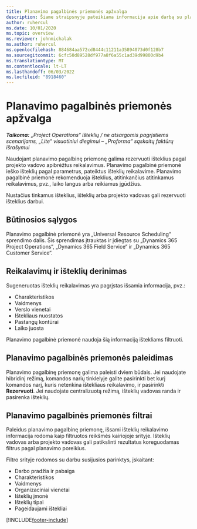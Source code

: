 ```yaml
---
title: Planavimo pagalbinės priemonės apžvalga
description: Šiame straipsnyje pateikiama informacija apie darbą su planavimo asistentu, kad būtų galima rezervuoti išteklius.
author: ruhercul
ms.date: 10/01/2020
ms.topic: overview
ms.reviewer: johnmichalak
ms.author: ruhercul
ms.openlocfilehash: 884684aa572cd8444c11211a35894073d0f128b7
ms.sourcegitcommit: 6cfc50d89528df977a8f6a55c1ad39d99800d9b4
ms.translationtype: MT
ms.contentlocale: lt-LT
ms.lasthandoff: 06/03/2022
ms.locfileid: "8918460"
---
```

# <a name="schedule-assistant-overview"></a>Planavimo pagalbinės priemonės apžvalga

_**Taikoma:** „Project Operations“ išteklių / ne atsargomis pagrįstiems scenarijams, „Lite“ visuotiniui diegimui – „Proforma“ sąskaitų faktūrų išrašymui_

Naudojant planavimo pagalbinę priemonę galima rezervuoti išteklius pagal projekto vadovo apibrėžtus reikalavimus. Planavimo pagalbinė priemonė ieško išteklių pagal parametrus, pateiktus išteklių reikalavime. Planavimo pagalbinė priemonė rekomenduoja išteklius, atitinkančius atitinkamus reikalavimus, pvz., laiko langus arba reikiamus įgūdžius.

Nustačius tinkamus išteklius, išteklių arba projekto vadovas gali rezervuoti išteklius darbui.

## <a name="prerequisites"></a>Būtinosios sąlygos

Planavimo pagalbinė priemonė yra „Universal Resource Scheduling“ sprendimo dalis. Šis sprendimas įtrauktas ir įdiegtas su „Dynamics 365 Project Operations“, „Dynamics 365 Field Service“ ir „Dynamics 365 Customer Service“.

## <a name="matching-requirements-and-resources"></a>Reikalavimų ir išteklių derinimas

Sugeneruotas išteklių reikalavimas yra pagrįstas išsamia informacija, pvz.:

-   Charakteristikos
-   Vaidmenys
-   Verslo vienetai
-   Ištekliaus nuostatos
-   Pastangų kontūrai
-   Laiko juosta

Planavimo pagalbinė priemonė naudoja šią informaciją ištekliams filtruoti.

## <a name="launch-the-schedule-assistant"></a>Planavimo pagalbinės priemonės paleidimas

Planavimo pagalbinę priemonę galima paleisti dviem būdais. Jei naudojate hibridinį režimą, komandos narių tinklelyje galite pasirinkti bet kurį komandos narį, kuris netenkina ištekliaus reikalavimo, ir pasirinkti **Rezervuoti**. Jei naudojate centralizuotą režimą, išteklių vadovas randa ir pasirenka išteklių.

## <a name="schedule-assistant-filters"></a>Planavimo pagalbinės priemonės filtrai

Paleidus planavimo pagalbinę priemonę, išsami išteklių reikalavimo informacija rodoma kaip filtruotos reikšmės kairiojoje srityje. Išteklių vadovas arba projekto vadovas gali patikslinti rezultatus koreguodamas filtrus pagal planavimo poreikius.

Filtro srityje rodomos su darbu susijusios parinktys, įskaitant:

-   Darbo pradžia ir pabaiga
-   Charakteristikos
-   Vaidmenys
-   Organizaciniai vienetai
-   Išteklių įmonė
-   Išteklių tipai
-   Pageidaujami ištekliai


[!INCLUDE[footer-include](../includes/footer-banner.md)]